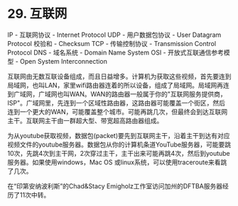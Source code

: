 # 29. 互联网
IP - 互联网协议 - Internet Protocol
UDP - 用户数据包协议 - User Datagram Protocol
校验和 - Checksum
TCP - 传输控制协议 - Transmission Control Protocol
DNS - 域名系统 - Domain Name System
OSI - 开放式互联通信参考模型 - Open System Interconnection


互联网由无数互联设备组成，而且日益增多。计算机为获取这些视频，首先要连到局域网，也叫LAN，家里wifi路由器连着的所以设备，组成了局域网。局域网再连到广域网，广域网也叫WAN。WAN的路由器一般属于你的"互联网服务提供商，ISP"。广域网里，先连到一个区域性路由器，这路由器可能覆盖一个街区，然后连到一个更大的WAN，可能覆盖整个城市。可能再跳几次，但最终会到达互联网主干。互联网主干由一群超大型、带宽超高路由器组成。

为从youtube获取视频，数据包(packet)要先到互联网主干，沿着主干到达有对应视频文件的youtube服务器。数据包从你的计算机条道YouTube服务器，可能要跳10次，先跳4次到主干网，2次穿过主干，主干出来可能再跳4次，然后到youtube服务器。如果使用windows，Mac OS 或linux系统，可以使用traceroute来看跳了几次。

在“印第安纳波利斯”的Chad&Stacy Emigholz工作室访问加州的DFTBA服务器经历了11次中转。


